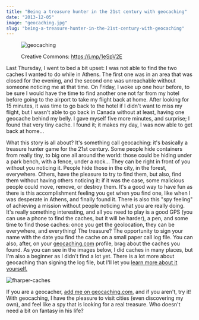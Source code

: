 ```yaml
---
title: "Being a treasure hunter in the 21st century with geocaching"
date: "2013-12-05"
image: "geocaching.jpg"
slug: "being-a-treasure-hunter-in-the-21st-century-with-geocaching"
---
```


<figure>

![geocaching](images/geocaching.jpg)

<figcaption>

Creative Commons: https://j.mp/1eSpV2E

</figcaption>

</figure>

Last Thursday, I went to bed a bit upset: I was not able to find the two caches I wanted to do while in Athens. The first one was in an area that was closed for the evening, and the second one was unreachable without someone noticing me at that time. On Friday, I woke up one hour before, to be sure I would have the time to find another one not far from my hotel before going to the airport to take my flight back at home. After looking for 15 minutes, it was time to go back to the hotel if I didn't want to miss my flight, but I wasn't able to go back in Canada without at least, having one geocache behind my belly. I gave myself five more minutes, and surprise; I found that very tiny cache. I found it; it makes my day, I was now able to get back at home...

What this story is all about? It's something call geocaching: it's basically a treasure hunter game for the 21st century. Some people hide containers from really tiny, to big one all around the world: those could be hiding under a park bench, with a fence, under a rock... They can be right in front of you without you noticing it. People hide those in the city, in the forest, everywhere. Others, have the pleasure to try to find them, but also, find them without having others noticing it: if it was the case, some malicious people could move, remove, or destroy them. It's a good way to have fun as there is this accomplishment feeling you get when you find one, like when I was desperate in Athens, and finally found it. There is also this "spy feeling" of achieving a mission without people noticing what you are really doing. It's really something interesting, and all you need to play is a good GPS (you can use a phone to find the caches, but it will be harder), a pen, and some time to find those caches: once you get the geolocation, they can be everywhere, and everything! The treasure? The opportunity to sign your name with the date you find the cache on a small paper call log file. You can also, after, on your [geocaching.com](https://www.geocaching.com/) profile, brag about the caches you found. As you can see in the images below, I did caches in many places, but I'm also a beginner as I didn't find a lot yet. There is a lot more about geocaching than signing the log file, but I'll let you [learn more about it yourself.](https://www.geocaching.com/guide/)

![fharper-caches](images/fharper-caches.png)

If you are a geocacher, [add me on geocaching.com](https://www.geocaching.com/profile/?u=fharper), and if you aren't, try it! With geocaching, I have the pleasure to visit cities (even discovering my own), and feel like a spy that is looking for a real treasure. Who doesn't need a bit on fantasy in his life?
